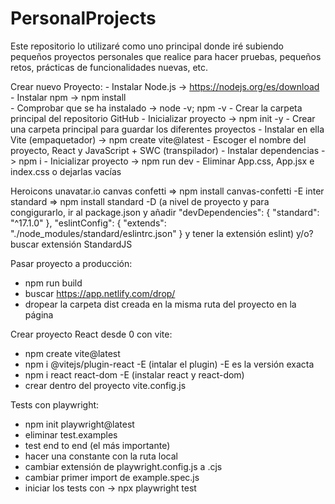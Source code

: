 # PersonalProjects

Este repositorio lo utilizaré como uno principal donde iré subiendo pequeños proyectos personales que realice para hacer pruebas, pequeños retos, prácticas de funcionalidades nuevas, etc.

Crear nuevo Proyecto:
    - Instalar Node.js -> https://nodejs.org/es/download
    - Instalar npm -> npm install   
    - Comprobar que se ha instalado -> node -v; npm -v
    - Crear la carpeta principal del repositorio GitHub
    - Inicializar proyecto -> npm init -y
    - Crear una carpeta principal para guardar los diferentes proyectos
    - Instalar en ella Vite (empaquetador) -> npm create vite@latest
    - Escoger el nombre del proyecto, React y JavaScript + SWC (transpilador)
    - Instalar dependencias -> npm i
    - Inicializar proyecto -> npm run dev
    - Eliminar App.css, App.jsx e index.css o dejarlas vacías

Heroicons
unavatar.io
canvas confetti => npm install canvas-confetti -E
inter standard => npm install standard -D (a nivel de proyecto y para congigurarlo, ir al package.json y añadir "devDependencies": {
    "standard": "^17.1.0"
  },
  "eslintConfig": {
    "extends": "./node_modules/standard/eslintrc.json"
  } y tener la extensión eslint) y/o? buscar extensión StandardJS

Pasar proyecto a producción:
  - npm run build
  - buscar https://app.netlify.com/drop/
  - dropear la carpeta dist creada en la misma ruta del proyecto en la página

Crear proyecto React desde 0 con vite:
  - npm create vite@latest
  - npm i @vitejs/plugin-react -E (intalar el plugin) -E es la versión exacta
  - npm i react react-dom -E  (instalar react y react-dom)
  - crear dentro del proyecto vite.config.js

Tests con playwright:
  - npm init playwright@latest
  - eliminar test.examples
  - test end to end (el más importante)
  - hacer una constante con la ruta local
  - cambiar extensión de playwright.config.js a .cjs
  - cambiar primer import de example.spec.js
  - iniciar los tests con -> npx playwright test